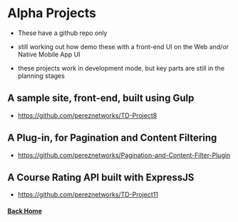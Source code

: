 # Alpha Projects


  - These have a github repo only

  - still working out how demo these with a front-end UI on the Web and/or Native Mobile App UI

  - these projects work in development mode, but key parts are still in the planning stages

## A sample site, front-end, built using Gulp
  - https://github.com/pereznetworks/TD-Project8


## A Plug-in, for Pagination and Content Filtering
  - https://github.com/pereznetworks/Pagination-and-Content-Filter-Plugin


## A Course Rating API built with ExpressJS
  - https://github.com/pereznetworks/TD-Project11


#### [Back Home](README.md)
